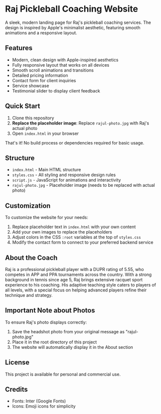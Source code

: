# Raj Pickleball Coaching Website

A sleek, modern landing page for Raj's pickleball coaching services. The design is inspired by Apple's minimalist aesthetic, featuring smooth animations and a responsive layout.

## Features

- Modern, clean design with Apple-inspired aesthetics
- Fully responsive layout that works on all devices
- Smooth scroll animations and transitions
- Detailed pricing information
- Contact form for client inquiries
- Service showcase
- Testimonial slider to display client feedback

## Quick Start

1. Clone this repository
2. **Replace the placeholder image**: Replace `rajul-photo.jpg` with Raj's actual photo
3. Open `index.html` in your browser

That's it! No build process or dependencies required for basic usage.

## Structure

- `index.html` - Main HTML structure
- `styles.css` - All styling and responsive design rules
- `script.js` - JavaScript for animations and interactivity
- `rajul-photo.jpg` - Placeholder image (needs to be replaced with actual photo)

## Customization

To customize the website for your needs:

1. Replace placeholder text in `index.html` with your own content
2. Add your own images to replace the placeholders
3. Adjust colors in the CSS `:root` variables at the top of `styles.css`
4. Modify the contact form to connect to your preferred backend service

## About the Coach

Raj is a professional pickleball player with a DUPR rating of 5.55, who competes in APP and PPA tournaments across the country. With a strong background in tennis since age 5, Raj brings extensive racquet sport experience to his coaching. His adaptive teaching style caters to players of all levels, with a special focus on helping advanced players refine their technique and strategy.

## Important Note about Photos

To ensure Raj's photo displays correctly:
1. Save the headshot photo from your original message as "rajul-photo.jpg"
2. Place it in the root directory of this project
3. The website will automatically display it in the About section

## License

This project is available for personal and commercial use.

## Credits

- Fonts: Inter (Google Fonts)
- Icons: Emoji icons for simplicity 
